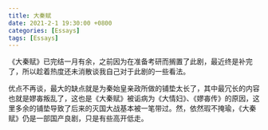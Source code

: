 ```yaml
---
title: 大秦赋
date: 2021-2-1 19:30:00 +0800
categories: [Essays]
tags: [Essays]
---
```


《大秦赋》已完结一月有余，之前因为在准备考研而搁置了此剧，最近终是补完了，所以趁着热度还未消散谈我自己对于此剧的一些看法。

优点不再谈，最大的缺点就是为秦始皇亲政所做的铺垫太长了，其中最冗长的内容也就是嫪毐叛乱了，这也是《大秦赋》被诟病为《大情妇》、《嫪毐传》的原因，这里多余的铺垫导致了后来的灭国大战基本被一笔带过。然，依然瑕不掩瑜，《大秦赋》仍是一部国产良剧，只是有些高开低走。
